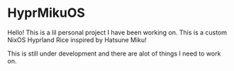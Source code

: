 # HyprMikuOS

Hello! This is a lil personal project I have been working on. This is a custom NixOS Hyprland Rice inspired by Hatsune Miku!

This is still under development and there are alot of things I need to work on. 
